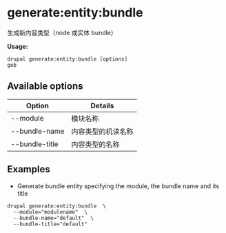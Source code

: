 # generate:entity:bundle
生成新内容类型（node 或实体 bundle）

**Usage:**
```
drupal generate:entity:bundle [options]
geb
```

## Available options
Option | Details
-------|-------------
--module | 模块名称
--bundle-name | 内容类型的机读名称
--bundle-title | 内容类型的名称

## Examples
* Generate bundle entity specifying the module, the bundle name and its title
```
drupal generate:entity:bundle  \
  --module="modulename"  \
  --bundle-name="default"  \
  --bundle-title="default"
```
